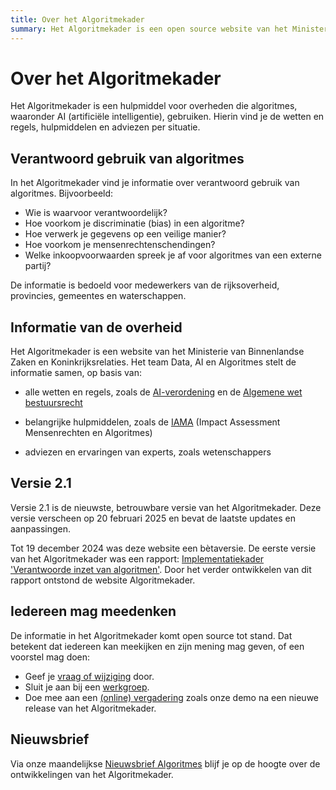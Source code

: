```yaml
---
title: Over het Algoritmekader
summary: Het Algoritmekader is een open source website van het Ministerie van Binnenlandse Zaken, met alle regels voor overheden die algoritmes gebruiken.
---
```

# Over het Algoritmekader 
Het Algoritmekader is een hulpmiddel voor overheden die algoritmes, waaronder AI (artificiële intelligentie), gebruiken. Hierin vind je de wetten en regels, hulpmiddelen en adviezen per situatie.

## Verantwoord gebruik van algoritmes
In het Algoritmekader vind je informatie over verantwoord gebruik van algoritmes. Bijvoorbeeld:

- Wie is waarvoor verantwoordelijk?
- Hoe voorkom je discriminatie (bias) in een algoritme?
- Hoe verwerk je gegevens op een veilige manier?
- Hoe voorkom je mensenrechtenschendingen?
- Welke inkoopvoorwaarden spreek je af voor algoritmes van een externe partij?

De informatie is bedoeld voor medewerkers van de rijksoverheid, provincies, gemeentes en waterschappen.

## Informatie van de overheid
Het Algoritmekader is een website van het Ministerie van Binnenlandse Zaken en Koninkrijksrelaties. Het team Data, AI en Algoritmes stelt de informatie samen, op basis van:

- alle wetten en regels, zoals de [AI-verordening](https://eur-lex.europa.eu/legal-content/NL/TXT/?uri=CELEX%3A32024R1689&qid=1723226664277) en de [Algemene wet bestuursrecht](https://wetten.overheid.nl/BWBR0005537/2022-11-01/1)

- belangrijke hulpmiddelen, zoals de [IAMA](https://www.rijksoverheid.nl/documenten/rapporten/2021/02/25/impact-assessment-mensenrechten-en-algoritmes) (Impact Assessment Mensenrechten en Algoritmes)
- adviezen en ervaringen van experts, zoals wetenschappers

## Versie 2.1
Versie 2.1 is de nieuwste, betrouwbare versie van het Algoritmekader. Deze versie verscheen op 20 februari 2025 en bevat de laatste updates en aanpassingen.

Tot 19 december 2024 was deze website een bètaversie. De eerste versie van het Algoritmekader was een rapport: [Implementatiekader 'Verantwoorde inzet van algoritmen'](https://www.rijksoverheid.nl/documenten/rapporten/2023/06/30/implementatiekader-verantwoorde-inzet-van-algoritmen). Door het verder ontwikkelen van dit rapport ontstond de website Algoritmekader. 

## Iedereen mag meedenken
De informatie in het Algoritmekader komt open source tot stand. Dat betekent dat iedereen kan meekijken en zijn mening mag geven, of een voorstel mag doen:

- Geef je [vraag of wijziging](CONTRIBUTING.md) door.
- Sluit je aan bij een [werkgroep](https://algoritmes.pleio.nl/).
- Doe mee aan een [(online) vergadering](https://algoritmes.pleio.nl/events) zoals onze demo na een nieuwe release van het Algoritmekader.

## Nieuwsbrief
Via onze maandelijkse [Nieuwsbrief Algoritmes](https://algoritmeregister.email-provider.eu/memberforms/subscribe/standalone/form/?a=1pjwwoyxrs&l=vdfr1sbovb) blijf je op de hoogte over de ontwikkelingen van het Algoritmekader.
